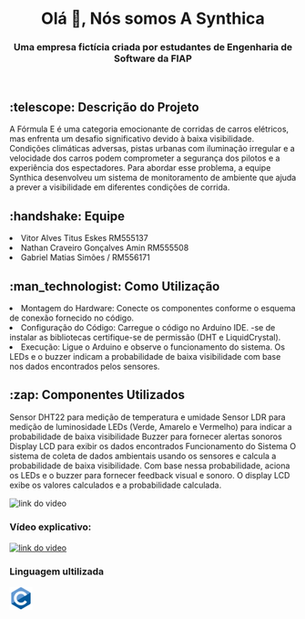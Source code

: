 <h1 align="center">Olá 👋, Nós somos A Synthica</h1>
<h3 align="center">Uma empresa fictícia criada por estudantes de Engenharia de Software da FIAP</h3><br>

<h2> :telescope: Descrição do Projeto</h2> 
<p>A Fórmula E é uma categoria emocionante de corridas de carros elétricos, mas enfrenta um desafio significativo devido à baixa visibilidade. Condições climáticas adversas, pistas urbanas com iluminação irregular e a velocidade dos carros podem comprometer a segurança dos pilotos e a experiência dos espectadores. Para abordar esse problema, a equipe Synthica desenvolveu um sistema de monitoramento de ambiente que ajuda a prever a visibilidade em diferentes condições de corrida.</p>

<h2> :handshake: Equipe</h2> 
<p>
  <li>Vitor Alves Titus Eskes RM555137 </li>
  <li> Nathan Craveiro Gonçalves Amin  RM555508 </li>
  <li> Gabriel Matias Simões / RM556171 </li>
</p>

<h2> :man_technologist: Como Utilização</h2> 
<p>
  <li>Montagem do Hardware: Conecte os componentes conforme o esquema de conexão fornecido no código.</li>
  <li>Configuração do Código: Carregue o código no Arduino IDE. -se de instalar as bibliotecas certifique-se de permissão (DHT e LiquidCrystal). </li>
  <li>Execução: Ligue o Arduino e observe o funcionamento do sistema. Os LEDs e o buzzer indicam a probabilidade de baixa visibilidade com base nos dados encontrados pelos sensores.</li>
</p>
  
<h2> :zap: Componentes Utilizados</h2>
<p>
Sensor DHT22 para medição de temperatura e umidade Sensor LDR para medição de luminosidade LEDs (Verde, Amarelo e Vermelho) para indicar a probabilidade de baixa visibilidade Buzzer para fornecer alertas sonoros Display LCD para exibir os dados encontrados Funcionamento do Sistema O sistema de coleta de dados ambientais usando os sensores e calcula a probabilidade de baixa visibilidade. Com base nessa probabilidade, aciona os LEDs e o buzzer para fornecer feedback visual e sonoro. O display LCD exibe os valores calculados e a probabilidade calculada.
</p>

<img align="center" src="[https://raw.githubusercontent.com/rahuldkjain/github-profile-readme-generator/master/src/images/icons/Social/youtube.svg](https://imgur.com/a/CihWRKz)" alt="link do video" height="30" width="40" />

<h3 align="left">Vídeo explicativo:</h3>
<p align="left">
<a href="https://www.youtube.com/c/link do video" target="blank"><img align="center" src="https://raw.githubusercontent.com/rahuldkjain/github-profile-readme-generator/master/src/images/icons/Social/youtube.svg" alt="link do video" height="30" width="40" /></a>
</p>

<h3 align="left">Linguagem ultilizada</h3>
<p align="left"> <a href="https://www.cprogramming.com/" target="_blank" rel="noreferrer"> <img src="https://raw.githubusercontent.com/devicons/devicon/master/icons/c/c-original.svg" alt="c" width="40" height="40"/> </a> </p>
